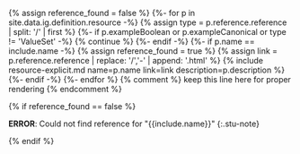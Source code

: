 {% assign reference_found = false %}
{%- for p in site.data.ig.definition.resource -%}
  {% assign type = p.reference.reference | split: '/' | first %}
  {%- if p.exampleBoolean or p.exampleCanonical or type != 'ValueSet' -%}
    {% continue %}
  {%- endif -%}
  {%- if p.name == include.name -%}
    {% assign reference_found = true %}
    {% assign link = p.reference.reference | replace: '/','-' | append: '.html' %}
    {% include resource-explicit.md name=p.name link=link description=p.description %}
  {%- endif -%}
{%- endfor %}
{% comment %} keep this line here for proper rendering {% endcomment %}

{% if reference_found == false %}

**ERROR**: Could not find reference for "{{include.name}}"
{:.stu-note}

{% endif %}
